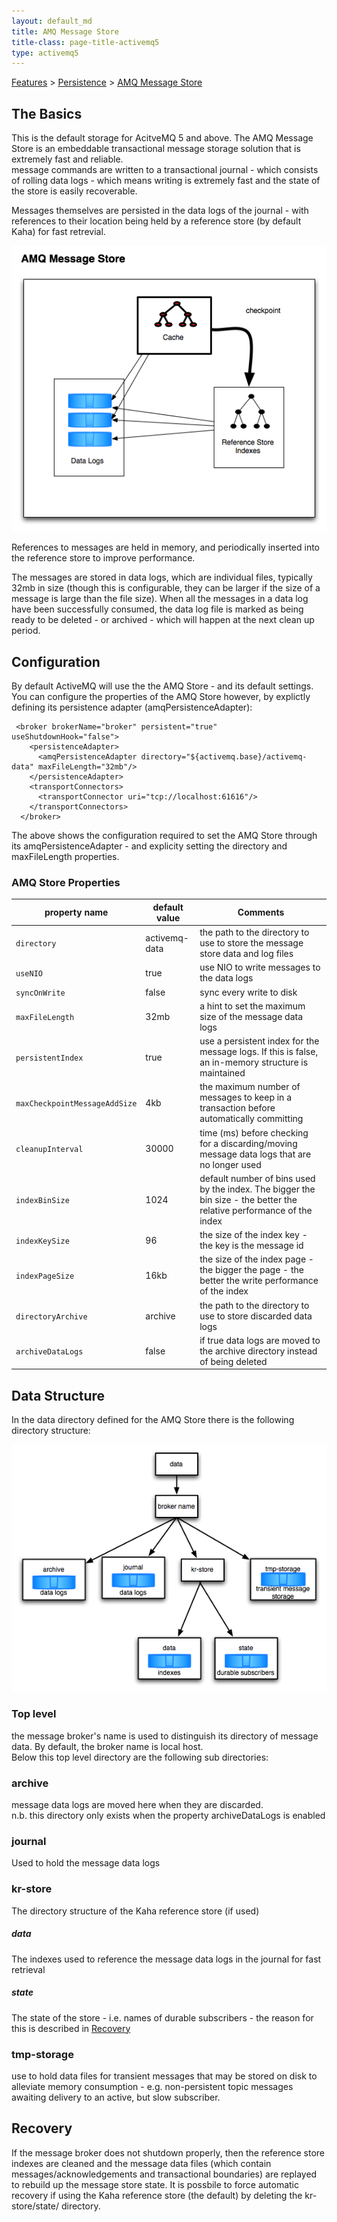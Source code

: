 ```yaml
---
layout: default_md
title: AMQ Message Store 
title-class: page-title-activemq5
type: activemq5
---
```


[Features](features) > [Persistence](persistence) > [AMQ Message Store](amq-message-store)


The Basics
----------

This is the default storage for AcitveMQ 5 and above. The AMQ Message Store is an embeddable transactional message storage solution that is extremely fast and reliable.  
message commands are written to a transactional journal - which consists of rolling data logs - which means writing is extremely fast and the state of the store is easily recoverable.

Messages themselves are persisted in the data logs of the journal - with references to their location being held by a reference store (by default Kaha) for fast retrevial.

![](assets/img/amqstore.png)
  
References to messages are held in memory, and periodically inserted into the reference store to improve performance.  
  
The messages are stored in data logs, which are individual files, typically 32mb in size (though this is configurable, they can be larger if the size of a message is large than the file size). When all the messages in a data log have been successfully consumed, the data log file is marked as being ready to be deleted - or archived - which will happen at the next clean up period.

Configuration
-------------

By default ActiveMQ will use the the AMQ Store - and its default settings. You can configure the properties of the AMQ Store however, by explictly defining its persistence adapter (amqPersistenceAdapter):
```
 <broker brokerName="broker" persistent="true" useShutdownHook="false">
    <persistenceAdapter>
      <amqPersistenceAdapter directory="${activemq.base}/activemq-data" maxFileLength="32mb"/>
    </persistenceAdapter>
    <transportConnectors>
      <transportConnector uri="tcp://localhost:61616"/>
    </transportConnectors>
  </broker>
```
The above shows the configuration required to set the AMQ Store through its amqPersistenceAdapter - and explicity setting the directory and maxFileLength properties.

### AMQ Store Properties

property name|default value|Comments
---|---|---
`directory`|activemq-data|the path to the directory to use to store the message store data and log files
`useNIO`|true|use NIO to write messages to the data logs
`syncOnWrite`|false|sync every write to disk
`maxFileLength`|32mb|a hint to set the maximum size of the message data logs
`persistentIndex`|true|use a persistent index for the message logs. If this is false, an in-memory structure is maintained
`maxCheckpointMessageAddSize`|4kb|the maximum number of messages to keep in a transaction before automatically committing
`cleanupInterval`|30000|time (ms) before checking for a discarding/moving message data logs that are no longer used
`indexBinSize`|1024|default number of bins used by the index. The bigger the bin size - the better the relative performance of the index
`indexKeySize`|96|the size of the index key - the key is the message id
`indexPageSize`|16kb|the size of the index page - the bigger the page - the better the write performance of the index
`directoryArchive`|archive|the path to the directory to use to store discarded data logs
`archiveDataLogs`|false|if true data logs are moved to the archive directory instead of being deleted

Data Structure
--------------

In the data directory defined for the AMQ Store there is the following directory structure:

![](assets/img/amqdir.png)

### Top level

the message broker's name is used to distinguish its directory of message data. By default, the broker name is local host.  
Below this top level directory are the following sub directories:

### archive

message data logs are moved here when they are discarded.  
n.b. this directory only exists when the property archiveDataLogs is enabled

### journal

Used to hold the message data logs

### kr-store

The directory structure of the Kaha reference store (if used)

##### data

The indexes used to reference the message data logs in the journal for fast retrieval

##### state

The state of the store - i.e. names of durable subscribers - the reason for this is described in [Recovery](#recovery)

### tmp-storage

use to hold data files for transient messages that may be stored on disk to alleviate memory consumption - e.g. non-persistent topic messages awaiting delivery to an active, but slow subscriber.

Recovery <a name="#recovery"></a>
--------

If the message broker does not shutdown properly, then the reference store indexes are cleaned and the message data files (which contain messages/acknowledgements and transactional boundaries) are replayed to rebuild up the message store state. It is possbile to force automatic recovery if using the Kaha reference store (the default) by deleting the kr-store/state/ directory.

